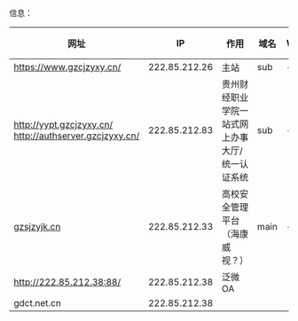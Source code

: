 信息：

| 网址                                                         | IP            | 作用                       | 域名   | WAF | 中间件   |
| ---------------------------------------------------------- | ------------- | ------------------------ | ---- | --- | ----- |
| https://www.gzcjzyxy.cn/                                   | 222.85.212.26 | 主站                       | sub  | -   | IIS   |
| http://yypt.gzcjzyxy.cn/    http://authserver.gzcjzyxy.cn/ | 222.85.212.83 | 贵州财经职业学院一站式网上办事大厅/统一认证系统 | sub  | -   | nginx |
| [gzsjzyjk.cn](https://ipchaxun.com/gzsjzyjk.cn/)           | 222.85.212.33 | 高校安全管理平台（海康威视？）          | main | -   | -     |
| http://222.85.212.38:88/                                   | 222.85.212.38 | 泛微OA                     |      |     |       |
| gdct.net.cn                                                | 222.85.212.38 |                          |      |     |       |
